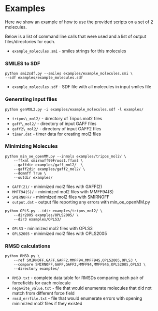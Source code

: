 # Examples

Here we show an example of how to use the provided scripts
on a set of 2 molecules.

Below is a list of command line calls that were used
and a list of output files/directories for each.

* `example_molecules.smi` - smiles strings for this molecules

### SMILES to SDF
```
python smi2sdf.py --smiles examples/example_molecules.smi \
--sdf examples/example_molecules.sdf
```

* `example_molecules.sdf` - SDF file with all molecules in input smiles file

### Generating input files
```
python genMOL2.py -i examples/example_molecules.sdf -l examples/
```

* `tripos\_mol2/` - directory of Tripos mol2 files
* `gaff\_mol2/` - directory of input GAFF files
* `gaff2\_mol2/` - directory of input GAFF2 files
* `timer.dat` - timer data for creating mol2 files

### Minimizing Molecules
```
python min_oe_openMM.py --inmols examples/tripos_mol2/ \
    --ffxml smirnoff99Frosst.ffxml \
    --gaffdir examples/gaff_mol2/  \
    --gaff2dir examples/gaff2_mol2/ \
    --dommff True \
    --outdir examples/
```

* `GAFF(2)/` - minimized mol2 files with GAFF(2)
* `MMFF94(S)/` - minimized mol2 files with MMFF94(S)
* `SMIRNOFF/` - minimized mol2 files with SMIRNOFF
* `output.dat` - output file reporting any errors with min_oe_openMM.py

```
python OPLS.py --idir examples/tripos_mol2/ \
    --dir2005 examples/OPLS2005/ \
    --dir3 examples/OPLS3/
```

* `OPLS3` - minimized mol2 files with OPLS3
* `OPLS2005` - minimized mol2 files with OPLS2005

### RMSD calculations

```
python RMSD.py \
    --ref SMIRNOFF,GAFF,GAFF2,MMFF94,MMFF94S,OPLS2005,OPLS3 \
    --compare SMIRNOFF,GAFF,GAFF2,MMFF94,MMFF94S,OPLS2005,OPLS3 \
    --directory examples/ 
```

* `RMSD.txt` - complete data table for RMSDs comparing each pair of forcefields for each molecule
* `negavite_value.txt` - file that would enumerate molecules that did not match from different force field
* `rmsd_errfile.txt` - file that would enumerate errors with opening minimized mol2 files if they existed 
